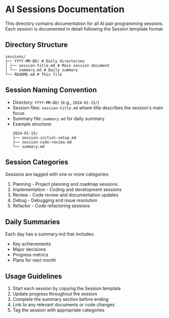 # AI Sessions Documentation

This directory contains documentation for all AI pair programming sessions. Each session is documented in detail following the Session template format.

## Directory Structure
```
sessions/
├── YYYY-MM-DD/ # Daily directories
│ ├── session-title.md # Main session document
│ └── summary.md # Daily summary
└── README.md # This file
```

## Session Naming Convention
- Directory: `YYYY-MM-DD/` (e.g., `2024-01-15/`)
- Session files: `session-title.md` where title describes the session's main focus
- Summary file: `summary.md` for daily summary
- Example structure:
  ```
  2024-01-15/
  ├── session-initial-setup.md
  ├── session-code-review.md 
  └── summary.md
  ```

## Session Categories
Sessions are tagged with one or more categories:
1. Planning - Project planning and roadmap sessions
2. Implementation - Coding and development sessions
3. Review - Code review and documentation updates
4. Debug - Debugging and issue resolution
5. Refactor - Code refactoring sessions

## Daily Summaries
Each day has a summary.md that includes:
- Key achievements
- Major decisions
- Progress metrics
- Plans for next month

## Usage Guidelines
1. Start each session by copying the Session template
2. Update progress throughout the session
3. Complete the summary section before ending
4. Link to any relevant documents or code changes
5. Tag the session with appropriate categories 